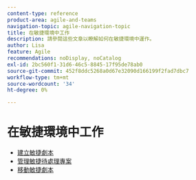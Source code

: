 ```yaml
---
content-type: reference
product-area: agile-and-teams
navigation-topic: agile-navigation-topic
title: 在敏捷環境中工作
description: 請參閱這些文章以瞭解如何在敏捷環境中運作。
author: Lisa
feature: Agile
recommendations: noDisplay, noCatalog
exl-id: 2bc560f1-31d6-46c5-8845-17f95de78ab0
source-git-commit: 452f8ddc5268a0d67e32090d166199f2fad7dbc7
workflow-type: tm+mt
source-wordcount: '34'
ht-degree: 0%

---
```


# 在敏捷環境中工作

* [建立敏捷劇本](../../agile/work-in-an-agile-environment/create-an-agile-story.md)
* [管理敏捷待處理專案](../../agile/work-in-an-agile-environment/manage-the-agile-backlog.md)
* [移動敏捷劇本](../../agile/work-in-an-agile-environment/move-an-agile-story.md)
